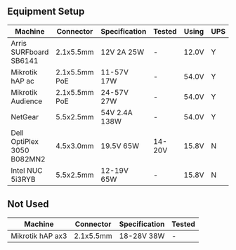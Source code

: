 ## Equipment Setup

| Machine                    | Connector     | Specification | Tested | Using | UPS | Btn |
|----------------------------|---------------|---------------|--------|------ |-----|-----|
| Arris SURFboard SB6141     | 2.1x5.5mm     | 12V 2A    25W | -      | 12.0V |  Y  |  1  |
| Mikrotik hAP ac            | 2.1x5.5mm PoE | 11-57V    17W | -      | 54.0V |  Y  |  2  |
| Mikrotik Audience          | 2.1x5.5mm PoE | 24-57V    27W | -      | 54.0V |  Y  |  2  |
| NetGear                    | 5.5x2.5mm     | 54V 2.4A 138W | -      | 54.0V |  Y  |  3  |
| Dell OptiPlex 3050 B082MN2 | 4.5x3.0mm     | 19.5V     65W | 14-20V | 15.8V |  N  |  4  |
| Intel NUC 5i3RYB           | 5.5x2.5mm     | 12-19V    65W | -      | 15.8V |  N  |  5  |


## Not Used

| Machine                    | Connector     | Specification | Tested |
|----------------------------|---------------|---------------|--------|
| Mikrotik hAP ax3           | 2.1x5.5mm     | 18-28V    38W | -      |
